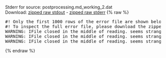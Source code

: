 Stderr for source:  postprocessing.md_working_2.dat   
Download: [zipped raw stdout](postprocessing.md_working_2.dat.plumed.stdout.txt.zip) - [zipped raw stderr](postprocessing.md_working_2.dat.plumed.stderr.txt.zip) 
{% raw %}
<pre>
#! Only the first 1000 rows of the error file are shown below
#! To inspect the full error file, please download the zipped raw stderr file above
WARNING: IFile closed in the middle of reading. seems strange!
WARNING: IFile closed in the middle of reading. seems strange!
WARNING: IFile closed in the middle of reading. seems strange!
</pre>
{% endraw %}
